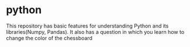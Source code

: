 # python
This repository has basic features for understanding Python and its libraries(Numpy, Pandas). It also has a question in which you learn how to change the color of the chessboard
